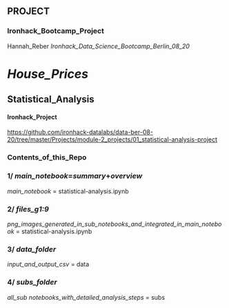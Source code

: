 
## __PROJECT__

### Ironhack_Bootcamp_Project 



Hannah_Reber
_Ironhack_Data_Science_Bootcamp_Berlin_08_20_




# _House_Prices_

## Statistical_Analysis


#### Ironhack_Project
https://github.com/ironhack-datalabs/data-ber-08-20/tree/master/Projects/module-2_projects/01_statistical-analysis-project



### Contents_of_this_Repo

### 1/ _main_notebook_=_summary_+_overview_
 _main_notebook_ = statistical-analysis.ipynb


### 2/ _files_g1:9_
 _png_images_generated_in_sub_notebooks_and_integrated_in_main_notebook_ = statistical-analysis.ipynb


### 3/ _data_folder_
 _input_and_output_csv_ = data


### 4/ _subs_folder_
 _all_sub notebooks_with_detailed_analysis_steps_ = subs
